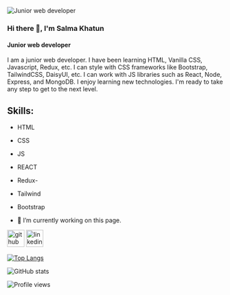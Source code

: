 ![Junior web developer](https://media-exp1.licdn.com/dms/image/C4D16AQEgK3t1YpnrSQ/profile-displaybackgroundimage-shrink_200_800/0/1654692813034?e=1668643200&v=beta&t=8fi3N4mSwFSV_djzhhRfdaUKwcDHPJR3stJPZksn96A)

### Hi there 👋, I'm Salma Khatun
#### Junior web developer

I am a junior web developer.  I have been learning HTML, Vanilla CSS, Javascript, Redux, etc. I can style with CSS frameworks like Bootstrap, TailwindCSS, DaisyUI, etc. I can work with JS libraries such as React, Node, Express, and MongoDB. I enjoy learning new technologies. I'm ready to take any step to get to the next level.

## Skills: 
- HTML 
- CSS
- JS 
- REACT
- Redux-
- Tailwind
- Bootstrap 

- 🔭 I’m currently working on this page. 


[<img src='https://cdn.jsdelivr.net/npm/simple-icons@3.0.1/icons/github.svg' alt='github' height='40'>](https://github.com/salmakhatun0056)  [<img src='https://cdn.jsdelivr.net/npm/simple-icons@3.0.1/icons/linkedin.svg' alt='linkedin' height='40'>](https://www.linkedin.com/in/salmakhatun0056/)  

[![Top Langs](https://github-readme-stats.vercel.app/api/top-langs/?username=salmakhatun0056)](https://github.com/anuraghazra/github-readme-stats)

![GitHub stats](https://github-readme-stats.vercel.app/api?username=salmakhatun0056&show_icons=true)  

![Profile views](https://gpvc.arturio.dev/salmakhatun0056)  
